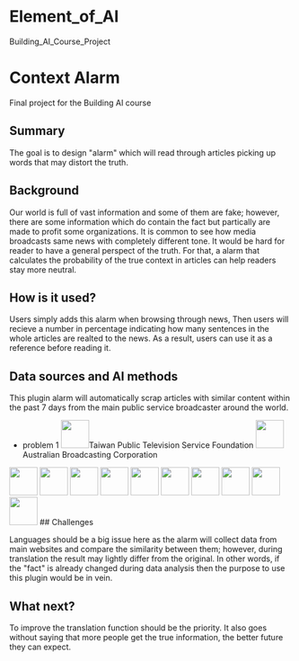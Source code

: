 # Element_of_AI
Building_AI_Course_Project

# Context Alarm

Final project for the Building AI course

## Summary

The goal is to design "alarm" which will read through articles picking up words that may distort the truth.  


## Background

Our world is full of vast information and some of them are fake; however, there are some information which do contain the fact but partically are made to profit some organizations. It is common to see how media broadcasts same news with completely different tone. It would be hard for reader to have a general perspect of the truth. For that, a alarm that calculates the probability of the true context in articles can help readers stay more neutral. 


## How is it used?

Users simply adds this alarm when browsing through news, Then users will recieve a number in percentage indicating how many sentences in the whole articles are realted to the news. As a result, users can use it as a reference before reading it.


## Data sources and AI methods
This plugin alarm will automatically scrap articles with similar content within the past 7 days from the main public service broadcaster around the world. 
* problem 1
<img src="https://user-images.githubusercontent.com/74449345/103146299-96715200-478a-11eb-968e-6160ab10d58d.jpg" width="50">Taiwan Public Television Service Foundation
<img src="https://user-images.githubusercontent.com/74449345/103146301-97a27f00-478a-11eb-8e6f-09f1fdf2b82f.png" width="50">Australian Broadcasting Corporation 
<img src="https://user-images.githubusercontent.com/74449345/103146302-983b1580-478a-11eb-9fc2-6f98e7fe083a.png" width="50">
<img src="https://user-images.githubusercontent.com/74449345/103146303-983b1580-478a-11eb-8ffa-7e1fe9e08a78.jpg" width="50">
<img src="https://user-images.githubusercontent.com/74449345/103146304-98d3ac00-478a-11eb-90d5-c0452f368cbc.png" width="50">
<img src="https://user-images.githubusercontent.com/74449345/103146305-98d3ac00-478a-11eb-8277-4f9e39f72353.png" width="50">
<img src="https://user-images.githubusercontent.com/74449345/103146306-996c4280-478a-11eb-9a29-c60e8d3d8c6c.jpg" width="50">
<img src="https://user-images.githubusercontent.com/74449345/103146307-9a04d900-478a-11eb-8e77-05de64bd2130.jpg" width="50">
<img src="https://user-images.githubusercontent.com/74449345/103146308-9a04d900-478a-11eb-8d96-fcf03f9f4779.png" width="50">
<img src="https://user-images.githubusercontent.com/74449345/103146309-9a9d6f80-478a-11eb-8475-76422a49c11c.png" width="50">
<img src="https://user-images.githubusercontent.com/74449345/103146311-9b360600-478a-11eb-8418-98602693de75.png" width="50">
<img src="https://user-images.githubusercontent.com/74449345/103146312-9b360600-478a-11eb-9dfa-f204820dbbf1.png" width="50">
## Challenges

Languages should be a big issue here as the alarm will collect data from main websites and compare the similarity between them; however, during translation the result may lightly differ from the original. In other words, if the "fact" is already changed during data analysis then the purpose to use this plugin would be in vein. 

## What next?

To improve the translation function should be the priority.  It also goes without saying that more people get the true information, the better future they can expect.



